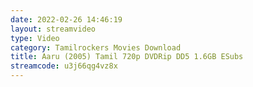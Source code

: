 ```yaml
---
date: 2022-02-26 14:46:19
layout: streamvideo
type: Video
category: Tamilrockers Movies Download
title: Aaru (2005) Tamil 720p DVDRip DD5 1.6GB ESubs
streamcode: u3j66qg4vz8x
---
```

